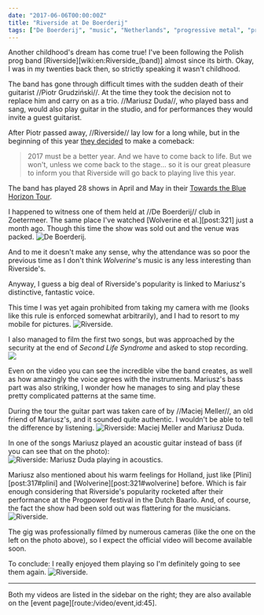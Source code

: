 ```yaml
---
date: "2017-06-06T00:00:00Z"
title: "Riverside at De Boerderij"
tags: ["De Boerderij", "music", "Netherlands", "progressive metal", "progressive rock", "Riverside", "Zoetermeer"]
---
```


Another childhood's dream has come true! I've been following the Polish prog band [Riverside][wiki:en:Riverside_(band)] almost since its birth. Okay, I was in my twenties back then, so strictly speaking it wasn't childhood.

<!--more-->
<!--![](img:1.bp.blogspot.com/-msPpM_nMqx0/WTRdaD9ey2I/AAAAAAAAqFQ/UsebQnNd-tkdRVkUC9_YfI-h3di78dg-gCKgB/s1600/20170525_210732.picasaweb.jpg)-->

The band has gone through difficult times with the sudden death of their guitarist //Piotr Grudziński//. At the time they took the decision not to replace him and carry on as a trio. //Mariusz Duda//, who played bass and sang, would also play guitar in the studio, and for performances they would invite a guest guitarist.

After Piotr passed away, //Riverside// lay low for a long while, but in the beginning of this year [they decided](https://riversideband.pl/en/news/item/riverside-towards-the-blue-horizon-tour-2017a) to make a comeback:

> 2017 must be a better year. And we have to come back to life. But we won't, unless we come back to the stage… so it is our great pleasure to inform you that Riverside will go back to playing live this year.

The band has played 28 shows in April and May in their [Towards the Blue Horizon Tour](https://riversideband.pl/en/news/item/riverside-towards-the-blue-horizon-tour-2017a).

I happened to witness one of them held at //De Boerderij// club in Zoetermeer. The same place I've watched [Wolverine et al.][post:321] just a month ago. Though this time the show was sold out and the venue was packed.
![](img:3.bp.blogspot.com/-fG-wSfirxpI/WTRdaDX4xxI/AAAAAAAAqFQ/fzpeHNvIOcESNlWEY79i8ykHESNr39B2ACKgB/s1600/20170525_201911%25280%2529.picasaweb.jpg:a "De Boerderij.")

And to me it doesn't make any sense, why the attendance was so poor the previous time as I don't think *Wolverine*'s music is any less interesting than Riverside's.

Anyway, I guess a big deal of Riverside's popularity is linked to Mariusz's distinctive, fantastic voice.

This time I was yet again prohibited from taking my camera with me (looks like this rule is enforced somewhat arbitrarily), and I had to resort to my mobile for pictures.
![](img:4.bp.blogspot.com/-Suy5HyzkbyA/WTRdaKwhoiI/AAAAAAAAqFQ/lzXVcVWra9cB5dEy4qkAikXbGHvEarq8QCKgB/s1600/20170525_204225.picasaweb.jpg:a "Riverside.")

I also managed to film the first two songs, but was approached by the security at the end of *Second Life Syndrome* and asked to stop recording.
![](youtube:9DMpNq6h4_A)

Even on the video you can see the incredible vibe the band creates, as well as how amazingly the voice agrees with the instruments. Mariusz's bass part was also striking, I wonder how he manages to sing and play these pretty complicated patterns at the same time.

During the tour the guitar part was taken care of by //Maciej Meller//, an old friend of Mariusz's, and it sounded quite authentic. I wouldn't be able to tell the difference by listening.
![](img:1.bp.blogspot.com/-msPpM_nMqx0/WTRdaD9ey2I/AAAAAAAAqFQ/UsebQnNd-tkdRVkUC9_YfI-h3di78dg-gCKgB/s1600/20170525_210732.picasaweb.jpg:a "Riverside: Maciej Meller and Mariusz Duda.")

In one of the songs Mariusz played an acoustic guitar instead of bass (if you can see that on the photo):
![](img:2.bp.blogspot.com/-CvnU7zYGdzg/WTRdaMB8n2I/AAAAAAAAqFQ/Tq1e9G5E_2ILig6mBgR4IiRXE5DnF6DxQCKgB/s1600/20170525_214100.picasaweb.jpg:a "Riverside: Mariusz Duda playing in acoustics.")

Mariusz also mentioned about his warm feelings for Holland, just like [Plini][post:317#plini] and [Wolverine][post:321#wolverine] before. Which is fair enough considering that Riverside's popularity rocketed after their performance at the Progpower festival in the Dutch Baarlo. And, of course, the fact the show had been sold out was flattering for the musicians.
![](img:2.bp.blogspot.com/-W0mubM4WoYk/WTRdaLB9HjI/AAAAAAAAqFQ/Wy3zwPetkQMQmHVzycSTCgopMDEcZr09QCKgB/s1600/20170525_223925.picasaweb.jpg:a "Riverside.")

The gig was professionally filmed by numerous cameras (like the one on the left on the photo above), so I expect the official video will become available soon.

To conclude: I really enjoyed them playing so I'm definitely going to see them again.
![](img:3.bp.blogspot.com/-nF5rT9biusA/WTRdaCI6FlI/AAAAAAAAqFQ/CEy0ypl6FZQR3BCh-XrVWJDDwv2iuQ4iQCKgB/s1600/20170525_224649.picasaweb.jpg:a "Riverside.")

---

Both my videos are listed in the sidebar on the right; they are also available on the [event page][route:/video/event,id:45].
